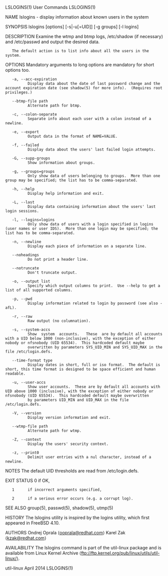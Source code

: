 LSLOGINS(1)                                                                                     User Commands                                                                                     LSLOGINS(1)



NAME
       lslogins - display information about known users in the system

SYNOPSIS
       lslogins [options] [-s|-u[=UID]] [-g groups] [-l logins]

DESCRIPTION
       Examine the wtmp and btmp logs, /etc/shadow (if necessary) and /etc/passwd and output the desired data.

       The default action is to list info about all the users in the system.

OPTIONS
       Mandatory arguments to long options are mandatory for short options too.

       -a, --acc-expiration
              Display data about the date of last password change and the account expiration date (see shadow(5) for more info).  (Requires root privileges.)

       --btmp-file path
              Alternate path for btmp.

       -c, --colon-separate
              Separate info about each user with a colon instead of a newline.

       -e, --export
              Output data in the format of NAME=VALUE.

       -f, --failed
              Display data about the users' last failed login attempts.

       -G, --supp-groups
              Show information about groups.

       -g, --groups=groups
              Only show data of users belonging to groups.  More than one group may be specified; the list has to be comma-separated.

       -h, --help
              Display help information and exit.

       -L, --last
              Display data containing information about the users' last login sessions.

       -l, --logins=logins
              Only show data of users with a login specified in logins (user names or user IDS).  More than one login may be specified; the list has to be comma-separated.

       -n, --newline
              Display each piece of information on a separate line.

       --noheadings
              Do not print a header line.

       --notruncate
              Don't truncate output.

       -o, --output list
              Specify which output columns to print.  Use --help to get a list of all supported columns.

       -p, --pwd
              Display information related to login by password (see also -afL).

       -r, --raw
              Raw output (no columnation).

       -s, --system-accs
              Show  system  accounts.   These  are by default all accounts with a UID below 1000 (non-inclusive), with the exception of either nobody or nfsnobody (UID 65534).  This hardcoded default maybe
              overwritten by parameters SYS_UID_MIN and SYS_UID_MAX in the file /etc/login.defs.

       --time-format type
              Display dates in short, full or iso format.  The default is short, this time format is designed to be space efficient and human readable.

       -u, --user-accs
              Show user accounts.  These are by default all accounts with UID above 1000 (inclusive), with the exception of either nobody or nfsnobody (UID 65534).  This hardcoded default maybe overwritten
              by parameters UID_MIN and UID_MAX in the file /etc/login.defs.

       -V, --version
              Display version information and exit.

       --wtmp-file path
              Alternate path for wtmp.

       -Z, --context
              Display the users' security context.

       -z, --print0
              Delimit user entries with a nul character, instead of a newline.


NOTES
       The default UID thresholds are read from /etc/login.defs.


EXIT STATUS
       0      if OK,

       1      if incorrect arguments specified,

       2      if a serious error occurs (e.g. a corrupt log).

SEE ALSO
       group(5), passwd(5), shadow(5), utmp(5)

HISTORY
       The lslogins utility is inspired by the logins utility, which first appeared in FreeBSD 4.10.

AUTHORS
       Ondrej Oprala ⟨ooprala@redhat.com⟩
       Karel Zak ⟨kzak@redhat.com⟩


AVAILABILITY
       The lslogins command is part of the util-linux package and is available from Linux Kernel Archive ⟨ftp://ftp.kernel.org/pub/linux/utils/util-linux/⟩.



util-linux                                                                                        April 2014                                                                                      LSLOGINS(1)
